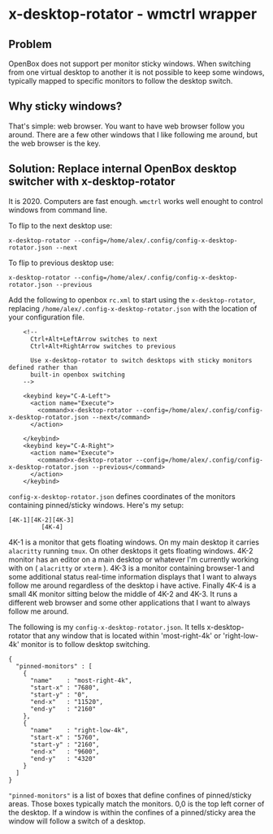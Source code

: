 # x-desktop-rotator - wmctrl wrapper

## Problem

OpenBox does not support per monitor sticky windows. When switching from one virtual desktop to another it is not possible to keep some windows, typically mapped to specific monitors to follow the desktop switch.

## Why sticky windows?

That's simple: web browser. You want to have web browser follow you around. There are a few other windows that I like following me around, but the web browser is the key.

## Solution: Replace internal OpenBox desktop switcher with x-desktop-rotator

It is 2020. Computers are fast enough. `wmctrl` works well enought to control windows from command line.

To flip to the next desktop use:

`x-desktop-rotator --config=/home/alex/.config/config-x-desktop-rotator.json --next`

To flip to previous desktop use:

`x-desktop-rotator --config=/home/alex/.config/config-x-desktop-rotator.json --previous`

Add the following to openbox `rc.xml` to start using the `x-desktop-rotator`, replacing `/home/alex/.config-x-desktop-rotator.json` with the location of your configuration file.

```
    <!--
      Ctrl+Alt+LeftArrow switches to next
      Ctrl+Alt+RightArrow switches to previous

      Use x-desktop-rotator to switch desktops with sticky monitors defined rather than
      built-in openbox switching
    -->

    <keybind key="C-A-Left">
      <action name="Execute">
        <command>x-desktop-rotator --config=/home/alex/.config/config-x-desktop-rotator.json --next</command>
      </action>

    </keybind>
    <keybind key="C-A-Right">
      <action name="Execute">
        <command>x-desktop-rotator --config=/home/alex/.config/config-x-desktop-rotator.json --previous</command>
      </action>
    </keybind>
```

`config-x-desktop-rotator.json` defines coordinates of the monitors containing pinned/sticky windows. Here's my setup:

```
[4K-1][4K-2][4K-3]
         [4K-4]

```
4K-1 is a monitor that gets floating windows. On my main desktop it carries `alacritty` running `tmux`. On other desktops it gets floating windows. 4K-2 monitor has an editor on a main desktop or whatever I'm currently working with on ( `alacritty` or `xterm` ). 4K-3 is a monitor containing browser-1 and some additional status real-time information displays that I want to always follow me around regardless of the desktop i have active. Finally 4K-4 is a small 4K monitor sitting below the middle of 4K-2 and 4K-3. It runs a different web browser and some other applications that I want to always follow me around.

The following is my `config-x-desktop-rotator.json`. It tells x-desktop-rotator that any window that is located within 'most-right-4k' or 'right-low-4k' monitor is to follow desktop switching.

```
{
  "pinned-monitors" : [
    {
      "name"    : "most-right-4k",
      "start-x" : "7680",
      "start-y" : "0",
      "end-x"   : "11520",
      "end-y"   : "2160"
    },
    {
      "name"    : "right-low-4k",
      "start-x" : "5760",
      "start-y" : "2160",
      "end-x"   : "9600",
      "end-y"   : "4320"
    }
  ]
}

```

`"pinned-monitors"` is a list of boxes that define confines of pinned/sticky areas. Those boxes typically match the monitors. 0,0 is the top left corner of the desktop. If a window is within the confines of a pinned/sticky area the window will follow a switch of a desktop.
